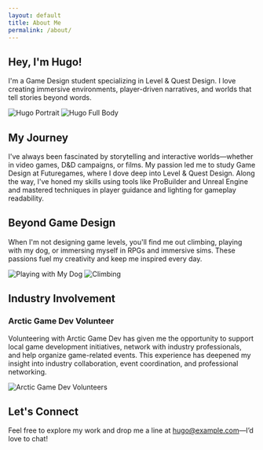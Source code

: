 ```yaml
---
layout: default
title: About Me
permalink: /about/
---
```


<!-- HERO SECTION: Quick Introduction & Image Collage -->
<section class="about-hero">
  <div class="about-hero-text">
    <h1>Hey, I'm Hugo!</h1>
    <p>
      I'm a Game Design student specializing in Level & Quest Design. I love creating immersive environments, player-driven narratives, and worlds that tell stories beyond words.
    </p>
  </div>
  <div class="about-hero-media">
    <!-- Collage of Profile & Full-Body Images -->
    <img src="{{ '/assets/images/hugo-portrait.jpg' | relative_url }}" alt="Hugo Portrait" class="about-portrait">
    <img src="{{ '/assets/images/hugo-fullbody.jpg' | relative_url }}" alt="Hugo Full Body" class="about-fullbody">
  </div>
</section>

<!-- MY JOURNEY: Background & Skills (with a background image and overlay) -->
<section class="about-journey">
  <div class="journey-overlay">
    <h2>My Journey</h2>
    <p>
      I've always been fascinated by storytelling and interactive worlds—whether in video games, D&D campaigns, or films. My passion led me to study Game Design at Futuregames, where I dove deep into Level & Quest Design. Along the way, I've honed my skills using tools like ProBuilder and Unreal Engine and mastered techniques in player guidance and lighting for gameplay readability.
    </p>
  </div>
</section>

<!-- PERSONAL INTERESTS: Show Your Personality -->
<section class="about-interests">
  <h2>Beyond Game Design</h2>
  <p>
    When I'm not designing game levels, you'll find me out climbing, playing with my dog, or immersing myself in RPGs and immersive sims. These passions fuel my creativity and keep me inspired every day.
  </p>
  <div class="about-interests-media">
    <img src="{{ '/assets/images/dog-playing.webm' | relative_url }}" alt="Playing with My Dog" class="about-dog">
    <img src="{{ '/assets/images/climbing.webm' | relative_url }}" alt="Climbing" class="about-climbing">
  </div>
</section>

<!-- INDUSTRY INVOLVEMENT: Arctic Game Dev Volunteering -->
<section class="about-industry">
  <div class="about-industry-content">
    <h2>Industry Involvement</h2>
    <h3>Arctic Game Dev Volunteer</h3>
    <p>
      Volunteering with Arctic Game Dev has given me the opportunity to support local game development initiatives, network with industry professionals, and help organize game-related events. This experience has deepened my insight into industry collaboration, event coordination, and professional networking.
    </p>
    <img src="{{ '/assets/images/arctic-volunteers.jpg' | relative_url }}" alt="Arctic Game Dev Volunteers" class="about-volunteers">
  </div>
</section>

<!-- CONTACT & CALL TO ACTION -->
<section class="about-contact">
  <h2>Let's Connect</h2>
  <p>
    Feel free to explore my work and drop me a line at <a href="mailto:hugo@example.com">hugo@example.com</a>—I’d love to chat!
  </p>
</section>
